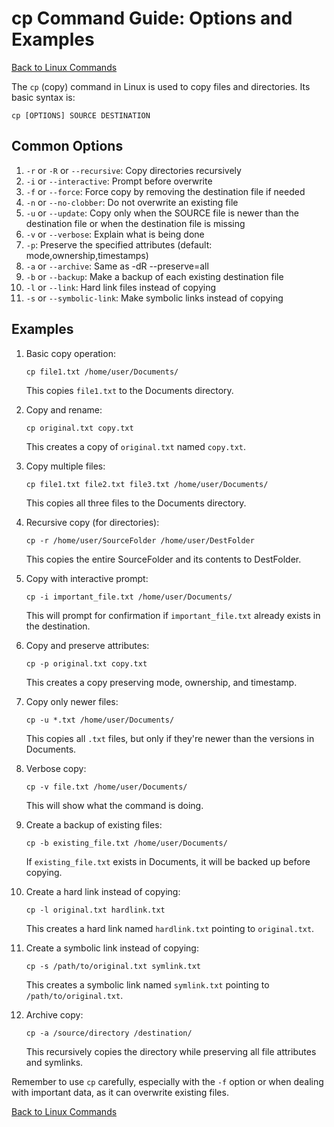 # cp Command Guide: Options and Examples

[Back to Linux Commands](../readme.md)

The `cp` (copy) command in Linux is used to copy files and directories. Its basic syntax is:

```
cp [OPTIONS] SOURCE DESTINATION
```

## Common Options

1. `-r` or `-R` or `--recursive`: Copy directories recursively
2. `-i` or `--interactive`: Prompt before overwrite
3. `-f` or `--force`: Force copy by removing the destination file if needed
4. `-n` or `--no-clobber`: Do not overwrite an existing file
5. `-u` or `--update`: Copy only when the SOURCE file is newer than the destination file or when the destination file is missing
6. `-v` or `--verbose`: Explain what is being done
7. `-p`: Preserve the specified attributes (default: mode,ownership,timestamps)
8. `-a` or `--archive`: Same as -dR --preserve=all
9. `-b` or `--backup`: Make a backup of each existing destination file
10. `-l` or `--link`: Hard link files instead of copying
11. `-s` or `--symbolic-link`: Make symbolic links instead of copying

## Examples

1. Basic copy operation:
   ```
   cp file1.txt /home/user/Documents/
   ```
   This copies `file1.txt` to the Documents directory.

2. Copy and rename:
   ```
   cp original.txt copy.txt
   ```
   This creates a copy of `original.txt` named `copy.txt`.

3. Copy multiple files:
   ```
   cp file1.txt file2.txt file3.txt /home/user/Documents/
   ```
   This copies all three files to the Documents directory.

4. Recursive copy (for directories):
   ```
   cp -r /home/user/SourceFolder /home/user/DestFolder
   ```
   This copies the entire SourceFolder and its contents to DestFolder.

5. Copy with interactive prompt:
   ```
   cp -i important_file.txt /home/user/Documents/
   ```
   This will prompt for confirmation if `important_file.txt` already exists in the destination.

6. Copy and preserve attributes:
   ```
   cp -p original.txt copy.txt
   ```
   This creates a copy preserving mode, ownership, and timestamp.

7. Copy only newer files:
   ```
   cp -u *.txt /home/user/Documents/
   ```
   This copies all `.txt` files, but only if they're newer than the versions in Documents.

8. Verbose copy:
   ```
   cp -v file.txt /home/user/Documents/
   ```
   This will show what the command is doing.

9. Create a backup of existing files:
   ```
   cp -b existing_file.txt /home/user/Documents/
   ```
   If `existing_file.txt` exists in Documents, it will be backed up before copying.

10. Create a hard link instead of copying:
    ```
    cp -l original.txt hardlink.txt
    ```
    This creates a hard link named `hardlink.txt` pointing to `original.txt`.

11. Create a symbolic link instead of copying:
    ```
    cp -s /path/to/original.txt symlink.txt
    ```
    This creates a symbolic link named `symlink.txt` pointing to `/path/to/original.txt`.

12. Archive copy:
    ```
    cp -a /source/directory /destination/
    ```
    This recursively copies the directory while preserving all file attributes and symlinks.

Remember to use `cp` carefully, especially with the `-f` option or when dealing with important data, as it can overwrite existing files.

[Back to Linux Commands](../readme.md)
